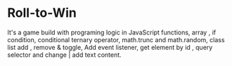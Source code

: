 # Roll-to-Win
It's a game build with programing logic in JavaScript functions, array , if condition, conditional ternary operator, math.trunc and math.random, class list add , remove &amp; toggle, Add event listener, get element by id , query selector and change | add text content.
